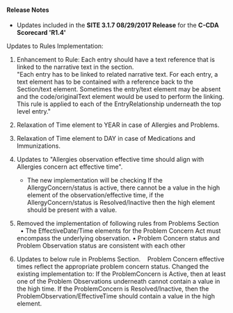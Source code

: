 #### Release Notes
* Updates included in the **SITE 3.1.7 08/29/2017 Release** for the **C-CDA Scorecard 'R1.4'**

Updates to Rules Implementation:
 
1. Enhancement to Rule: Each entry should have a text reference that is linked to the narrative text in the section.  
"Each entry has to be linked to related narrative text. For each entry, a text element has to be contained with a reference back to the Section/text element. Sometimes the entry/text element may be absent and the code/originalText element would be used to perform the linking. This rule is applied to each of the EntryRelationship underneath the top level entry."      

2. Relaxation of Time element to YEAR in case of Allergies and Problems.
3. Relaxation of Time element to DAY in case of Medications and Immunizations.
4. Updates to "Allergies observation effective time should align with Allergies concern act effective time".
   - The new implementation will be checking  If the AllergyConcern/status is active, there cannot be a value in the high element of the        observation/effective time, if the AllergyConcern/status is Resolved/Inactive then the high element should be present with a value.
5. Removed the implementation of following rules from Problems Section
     • The EffectiveDate/Time elements for the Problem Concern Act must encompass the underlying observation.
     • Problem Concern status and Problem Observation status are consistent with each other
6. Updates to below rule in Problems Section.
    Problem Concern effective times reflect the appropriate problem concern status.
   Changed the existing implementation to: If the ProblemConcern is Active, then at least one of the Problem Observations underneath          cannot contain a value in the high time. If the ProblemConcern is Resolved/Inactive, then the ProblemObservation/EffectiveTime 
   should contain a value in the high element.


	
